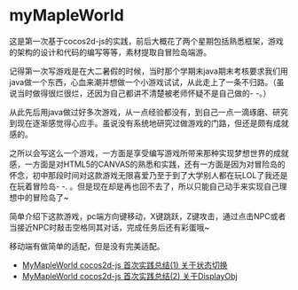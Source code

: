 # myMapleWorld
这是第一次基于cocos2d-js的实践，前后大概花了两个星期包括熟悉框架，游戏的架构的设计和代码的编写等等，素材提取自冒险岛端游。

记得第一次写游戏是在大二暑假的时候，当时那个学期末java期末考核要求我们用java做一个东西，心血来潮并想做一个小游戏试试，从此走上了一条不归路。（虽说当时做得很烂很烂，还因为自己都讲不清楚被老师怀疑不是自己做的- -。）

从此先后用java做过好多次游戏，从一点经验都没有，到自己一点一滴琢磨、研究到现在逐渐感觉得心应手。虽说没有系统地研究过做游戏的门路，但还是颇有成就感的。

之所以会写这么一个游戏，一方面是享受编写游戏所带来那种实现梦想世界的成就感，一方面是对HTML5的CANVAS的熟悉和实践，还有一方面是因为对冒险岛的怀念，初中那段时间对这款游戏无限喜爱乃至于到了大学别人都在玩LOL了我还是在玩着冒险岛- -. 。但是现在却是再也回不去了，所以只能自己动手来实现自己理想中的冒险岛了~

简单介绍下这款游戏，pc端方向键移动，X键跳跃，Z键攻击，通过点击NPC或者当接近NPC时敲击空格同其对话，完成任务后还有彩蛋哦~

移动端有做简单的适配，但是没有完美适配。

* [MyMapleWorld cocos2d-js 首次实践总结(1) 关于状态切换](https://github.com/LouieXie/blog/issues/2)
* [MyMapleWorld cocos2d-js 首次实践总结(2) 关于DisplayObj](https://github.com/LouieXie/blog/issues/3)
